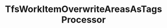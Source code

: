 ---
optionsClassName: TfsWorkItemOverwriteAreasAsTagsProcessorOptions
optionsClassFullName: MigrationTools.Processors.TfsWorkItemOverwriteAreasAsTagsProcessorOptions
configurationSamples:
- name: defaults
  order: 2
  description: 
  code: There are no defaults! Check the sample for options!
  sampleFor: MigrationTools.Processors.TfsWorkItemOverwriteAreasAsTagsProcessorOptions
- name: sample
  order: 1
  description: 
  code: There is no sample, but you can check the classic below for a general feel.
  sampleFor: MigrationTools.Processors.TfsWorkItemOverwriteAreasAsTagsProcessorOptions
- name: classic
  order: 3
  description: 
  code: >-
    {
      "$type": "TfsWorkItemOverwriteAreasAsTagsProcessorOptions",
      "Enabled": false,
      "AreaIterationPath": null,
      "SourceName": null,
      "TargetName": null
    }
  sampleFor: MigrationTools.Processors.TfsWorkItemOverwriteAreasAsTagsProcessorOptions
description: A common issue with older *TFS/Azure DevOps* instances is the proliferation of `Area Paths`. With the use of `Area Path` for `Teams` and the addition of the `Node Name` column option these extensive tag hierarchies should instad be moved to tags.
className: TfsWorkItemOverwriteAreasAsTagsProcessor
typeName: Processors
architecture: 
options:
- parameterName: AreaIterationPath
  type: String
  description: This is a required parameter. That define the root path of the iteration. To get the full path use `\`
  defaultValue: '\'
- parameterName: Enabled
  type: Boolean
  description: If set to `true` then the processor will run. Set to `false` and the processor will not run.
  defaultValue: missing XML code comments
- parameterName: SourceName
  type: String
  description: missing XML code comments
  defaultValue: missing XML code comments
- parameterName: TargetName
  type: String
  description: missing XML code comments
  defaultValue: missing XML code comments
status: Beta
processingTarget: Work Item
classFile: /src/MigrationTools.Clients.TfsObjectModel/Processors/TfsWorkItemOverwriteAreasAsTagsProcessor.cs
optionsClassFile: /src/MigrationTools.Clients.TfsObjectModel/Processors/TfsWorkItemOverwriteAreasAsTagsProcessorOptions.cs

redirectFrom:
- /Reference/Processors/TfsWorkItemOverwriteAreasAsTagsProcessorOptions/
layout: reference
toc: true
permalink: /Reference/Processors/TfsWorkItemOverwriteAreasAsTagsProcessor/
title: TfsWorkItemOverwriteAreasAsTagsProcessor
categories:
- Processors
- 
topics:
- topic: notes
  path: /docs/Reference/Processors/TfsWorkItemOverwriteAreasAsTagsProcessor-notes.md
  exists: false
  markdown: ''
- topic: introduction
  path: /docs/Reference/Processors/TfsWorkItemOverwriteAreasAsTagsProcessor-introduction.md
  exists: false
  markdown: ''

---